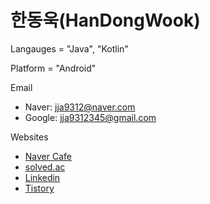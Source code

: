 # 한동욱(HanDongWook)

Langauges = "Java", "Kotlin"

Platform = "Android"

Email
* Naver: <jja9312@naver.com>  
* Google: <jja9312345@gmail.com>

Websites
* [Naver Cafe](https://cafe.naver.com/hdongwook?iframe_url=/MyCafeIntro.nhn%3Fclubid=30189250)  
* [solved.ac](https://solved.ac/profile/jja9312)   
* [Linkedin](www.linkedin.com/in/dong-wook-han-2013a5180)  
* [Tistory](https://handongwook.tistory.com/)  
